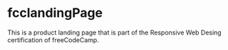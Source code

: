 # fcclandingPage
This is a product landing page that is part of the Responsive Web Desing certification of freeCodeCamp.
